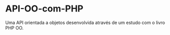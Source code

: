 API-OO-com-PHP
==============

Uma API orientada a objetos desenvolvida através de um estudo com o livro PHP OO.
